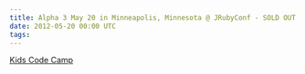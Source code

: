 ```yaml
---
title: Alpha 3 May 20 in Minneapolis, Minnesota @ JRubyConf - SOLD OUT
date: 2012-05-20 00:00 UTC
tags:
---
```


[Kids Code Camp](http://kidscodecamp.com/events/alpha-3-may-20-in-minneapolis-minnesota-jrubyconf-sold-out)